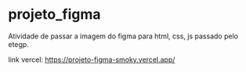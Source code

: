 # projeto_figma

Atividade de passar a imagem do figma para html, css, js passado pelo etegp.

link vercel: https://projeto-figma-smoky.vercel.app/
